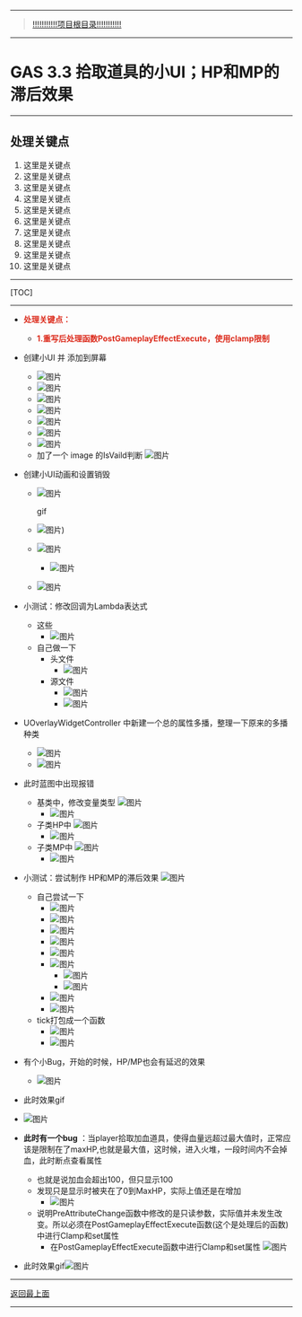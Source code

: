 ___________________________________________________________________________________________
> [!!!!!!!!!!!项目根目录!!!!!!!!!!!](./!!!!!!!!!!!项目目录!!!!!!!!!!!.md)

___________________________________________________________________________________________

# GAS 3.3 拾取道具的小UI；HP和MP的滞后效果
___________________________________________________________________________________________
## 处理关键点
1. 这里是关键点
2. 这里是关键点
3. 这里是关键点
4. 这里是关键点
5. 这里是关键点
6. 这里是关键点
7. 这里是关键点
8. 这里是关键点
9. 这里是关键点
10. 这里是关键点
___________________________________________________________________________________________

[TOC]

___________________________________________________________________________________________

- <font color=#DC2D1E>**处理关键点：**</font>
  
    - <font color=#DC2D1E>**1.重写后处理函数PostGameplayEffectExecute，使用clamp限制**</font>
    
- 创建小UI 并 添加到屏幕
    -  ![图片](https://github.com/liyunlong618/MyNote/blob/master/%E8%99%9A%E5%B9%BBC++/%E6%A8%A1%E5%9D%97/GAS/GAS%E7%AC%AC%E4%BA%8C%E5%AD%A3-%E6%9A%97%E9%BB%91%E7%A0%B4%E5%9D%8F%E7%A5%9ELike%E6%B8%B8%E6%88%8F/%E9%85%8D%E5%9B%BE/GAS_3.3/GAS%203.3%20%E6%8B%BE%E5%8F%96%E9%81%93%E5%85%B7%E7%9A%84%E5%B0%8FUI%EF%BC%9BHP%E5%92%8CMP%E7%9A%84%E6%BB%9E%E5%90%8E%E6%95%88%E6%9E%9C-%E5%B9%95%E5%B8%83%E5%9B%BE%E7%89%87-467859-735333.png?raw=true)
    -  ![图片](https://github.com/liyunlong618/MyNote/blob/master/%E8%99%9A%E5%B9%BBC++/%E6%A8%A1%E5%9D%97/GAS/GAS%E7%AC%AC%E4%BA%8C%E5%AD%A3-%E6%9A%97%E9%BB%91%E7%A0%B4%E5%9D%8F%E7%A5%9ELike%E6%B8%B8%E6%88%8F/%E9%85%8D%E5%9B%BE/GAS_3.3/GAS%203.3%20%E6%8B%BE%E5%8F%96%E9%81%93%E5%85%B7%E7%9A%84%E5%B0%8FUI%EF%BC%9BHP%E5%92%8CMP%E7%9A%84%E6%BB%9E%E5%90%8E%E6%95%88%E6%9E%9C-%E5%B9%95%E5%B8%83%E5%9B%BE%E7%89%87-173053-807791.png?raw=true)
    -  ![图片](https://github.com/liyunlong618/MyNote/blob/master/%E8%99%9A%E5%B9%BBC++/%E6%A8%A1%E5%9D%97/GAS/GAS%E7%AC%AC%E4%BA%8C%E5%AD%A3-%E6%9A%97%E9%BB%91%E7%A0%B4%E5%9D%8F%E7%A5%9ELike%E6%B8%B8%E6%88%8F/%E9%85%8D%E5%9B%BE/GAS_3.3/GAS%203.3%20%E6%8B%BE%E5%8F%96%E9%81%93%E5%85%B7%E7%9A%84%E5%B0%8FUI%EF%BC%9BHP%E5%92%8CMP%E7%9A%84%E6%BB%9E%E5%90%8E%E6%95%88%E6%9E%9C-%E5%B9%95%E5%B8%83%E5%9B%BE%E7%89%87-182466-385222.png?raw=true)
    -  ![图片](https://github.com/liyunlong618/MyNote/blob/master/%E8%99%9A%E5%B9%BBC++/%E6%A8%A1%E5%9D%97/GAS/GAS%E7%AC%AC%E4%BA%8C%E5%AD%A3-%E6%9A%97%E9%BB%91%E7%A0%B4%E5%9D%8F%E7%A5%9ELike%E6%B8%B8%E6%88%8F/%E9%85%8D%E5%9B%BE/GAS_3.3/GAS%203.3%20%E6%8B%BE%E5%8F%96%E9%81%93%E5%85%B7%E7%9A%84%E5%B0%8FUI%EF%BC%9BHP%E5%92%8CMP%E7%9A%84%E6%BB%9E%E5%90%8E%E6%95%88%E6%9E%9C-%E5%B9%95%E5%B8%83%E5%9B%BE%E7%89%87-798384-646745.png?raw=true)
    -  ![图片](https://github.com/liyunlong618/MyNote/blob/master/%E8%99%9A%E5%B9%BBC++/%E6%A8%A1%E5%9D%97/GAS/GAS%E7%AC%AC%E4%BA%8C%E5%AD%A3-%E6%9A%97%E9%BB%91%E7%A0%B4%E5%9D%8F%E7%A5%9ELike%E6%B8%B8%E6%88%8F/%E9%85%8D%E5%9B%BE/GAS_3.3/GAS%203.3%20%E6%8B%BE%E5%8F%96%E9%81%93%E5%85%B7%E7%9A%84%E5%B0%8FUI%EF%BC%9BHP%E5%92%8CMP%E7%9A%84%E6%BB%9E%E5%90%8E%E6%95%88%E6%9E%9C-%E5%B9%95%E5%B8%83%E5%9B%BE%E7%89%87-333787-583661.png?raw=true)
    -  ![图片](https://github.com/liyunlong618/MyNote/blob/master/%E8%99%9A%E5%B9%BBC++/%E6%A8%A1%E5%9D%97/GAS/GAS%E7%AC%AC%E4%BA%8C%E5%AD%A3-%E6%9A%97%E9%BB%91%E7%A0%B4%E5%9D%8F%E7%A5%9ELike%E6%B8%B8%E6%88%8F/%E9%85%8D%E5%9B%BE/GAS_3.3/GAS%203.3%20%E6%8B%BE%E5%8F%96%E9%81%93%E5%85%B7%E7%9A%84%E5%B0%8FUI%EF%BC%9BHP%E5%92%8CMP%E7%9A%84%E6%BB%9E%E5%90%8E%E6%95%88%E6%9E%9C-%E5%B9%95%E5%B8%83%E5%9B%BE%E7%89%87-551622-875563.png?raw=true)
    -  ![图片](https://github.com/liyunlong618/MyNote/blob/master/%E8%99%9A%E5%B9%BBC++/%E6%A8%A1%E5%9D%97/GAS/GAS%E7%AC%AC%E4%BA%8C%E5%AD%A3-%E6%9A%97%E9%BB%91%E7%A0%B4%E5%9D%8F%E7%A5%9ELike%E6%B8%B8%E6%88%8F/%E9%85%8D%E5%9B%BE/GAS_3.3/GAS%203.3%20%E6%8B%BE%E5%8F%96%E9%81%93%E5%85%B7%E7%9A%84%E5%B0%8FUI%EF%BC%9BHP%E5%92%8CMP%E7%9A%84%E6%BB%9E%E5%90%8E%E6%95%88%E6%9E%9C-%E5%B9%95%E5%B8%83%E5%9B%BE%E7%89%87-882976-176115.png?raw=true)
    - 加了一个 image 的IsVaild判断 ![图片](https://github.com/liyunlong618/MyNote/blob/master/%E8%99%9A%E5%B9%BBC++/%E6%A8%A1%E5%9D%97/GAS/GAS%E7%AC%AC%E4%BA%8C%E5%AD%A3-%E6%9A%97%E9%BB%91%E7%A0%B4%E5%9D%8F%E7%A5%9ELike%E6%B8%B8%E6%88%8F/%E9%85%8D%E5%9B%BE/GAS_3.3/GAS%203.3%20%E6%8B%BE%E5%8F%96%E9%81%93%E5%85%B7%E7%9A%84%E5%B0%8FUI%EF%BC%9BHP%E5%92%8CMP%E7%9A%84%E6%BB%9E%E5%90%8E%E6%95%88%E6%9E%9C-%E5%B9%95%E5%B8%83%E5%9B%BE%E7%89%87-693641-102197.png?raw=true)
    
- 创建小UI动画和设置销毁
    - ![图片](https://github.com/liyunlong618/MyNote/blob/master/%E8%99%9A%E5%B9%BBC++/%E6%A8%A1%E5%9D%97/GAS/GAS%E7%AC%AC%E4%BA%8C%E5%AD%A3-%E6%9A%97%E9%BB%91%E7%A0%B4%E5%9D%8F%E7%A5%9ELike%E6%B8%B8%E6%88%8F/%E9%85%8D%E5%9B%BE/GAS_3.3/GAS%203.3%20%E6%8B%BE%E5%8F%96%E9%81%93%E5%85%B7%E7%9A%84%E5%B0%8FUI%EF%BC%9BHP%E5%92%8CMP%E7%9A%84%E6%BB%9E%E5%90%8E%E6%95%88%E6%9E%9C-%E5%B9%95%E5%B8%83%E5%9B%BE%E7%89%87-563304-829977.png?raw=true)
    
        gif
    
    - ![图片](https://github.com/liyunlong618/MyNote/blob/master/%E8%99%9A%E5%B9%BBC++/%E6%A8%A1%E5%9D%97/GAS/GAS%E7%AC%AC%E4%BA%8C%E5%AD%A3-%E6%9A%97%E9%BB%91%E7%A0%B4%E5%9D%8F%E7%A5%9ELike%E6%B8%B8%E6%88%8F/%E9%85%8D%E5%9B%BE/GAS_3.3/GAS%203.3%20%E6%8B%BE%E5%8F%96%E9%81%93%E5%85%B7%E7%9A%84%E5%B0%8FUI%EF%BC%9BHP%E5%92%8CMP%E7%9A%84%E6%BB%9E%E5%90%8E%E6%95%88%E6%9E%9C-%E5%B9%95%E5%B8%83%E5%9B%BE%E7%89%87-239286-829790.gif?raw=true))
    
    -  ![图片](https://github.com/liyunlong618/MyNote/blob/master/%E8%99%9A%E5%B9%BBC++/%E6%A8%A1%E5%9D%97/GAS/GAS%E7%AC%AC%E4%BA%8C%E5%AD%A3-%E6%9A%97%E9%BB%91%E7%A0%B4%E5%9D%8F%E7%A5%9ELike%E6%B8%B8%E6%88%8F/%E9%85%8D%E5%9B%BE/GAS_3.3/GAS%203.3%20%E6%8B%BE%E5%8F%96%E9%81%93%E5%85%B7%E7%9A%84%E5%B0%8FUI%EF%BC%9BHP%E5%92%8CMP%E7%9A%84%E6%BB%9E%E5%90%8E%E6%95%88%E6%9E%9C-%E5%B9%95%E5%B8%83%E5%9B%BE%E7%89%87-638566-686874.png?raw=true)
        -  ![图片](https://github.com/liyunlong618/MyNote/blob/master/%E8%99%9A%E5%B9%BBC++/%E6%A8%A1%E5%9D%97/GAS/GAS%E7%AC%AC%E4%BA%8C%E5%AD%A3-%E6%9A%97%E9%BB%91%E7%A0%B4%E5%9D%8F%E7%A5%9ELike%E6%B8%B8%E6%88%8F/%E9%85%8D%E5%9B%BE/GAS_3.3/GAS%203.3%20%E6%8B%BE%E5%8F%96%E9%81%93%E5%85%B7%E7%9A%84%E5%B0%8FUI%EF%BC%9BHP%E5%92%8CMP%E7%9A%84%E6%BB%9E%E5%90%8E%E6%95%88%E6%9E%9C-%E5%B9%95%E5%B8%83%E5%9B%BE%E7%89%87-126400-127802.png?raw=true)
        
    -  ![图片](https://github.com/liyunlong618/MyNote/blob/master/%E8%99%9A%E5%B9%BBC++/%E6%A8%A1%E5%9D%97/GAS/GAS%E7%AC%AC%E4%BA%8C%E5%AD%A3-%E6%9A%97%E9%BB%91%E7%A0%B4%E5%9D%8F%E7%A5%9ELike%E6%B8%B8%E6%88%8F/%E9%85%8D%E5%9B%BE/GAS_3.3/GAS%203.3%20%E6%8B%BE%E5%8F%96%E9%81%93%E5%85%B7%E7%9A%84%E5%B0%8FUI%EF%BC%9BHP%E5%92%8CMP%E7%9A%84%E6%BB%9E%E5%90%8E%E6%95%88%E6%9E%9C-%E5%B9%95%E5%B8%83%E5%9B%BE%E7%89%87-895122-300327.png?raw=true)
    
- 小测试：修改回调为Lambda表达式
    - 这些
        -  ![图片](https://github.com/liyunlong618/MyNote/blob/master/%E8%99%9A%E5%B9%BBC++/%E6%A8%A1%E5%9D%97/GAS/GAS%E7%AC%AC%E4%BA%8C%E5%AD%A3-%E6%9A%97%E9%BB%91%E7%A0%B4%E5%9D%8F%E7%A5%9ELike%E6%B8%B8%E6%88%8F/%E9%85%8D%E5%9B%BE/GAS_3.3/GAS%203.3%20%E6%8B%BE%E5%8F%96%E9%81%93%E5%85%B7%E7%9A%84%E5%B0%8FUI%EF%BC%9BHP%E5%92%8CMP%E7%9A%84%E6%BB%9E%E5%90%8E%E6%95%88%E6%9E%9C-%E5%B9%95%E5%B8%83%E5%9B%BE%E7%89%87-176239-906839.png?raw=true)
    - 自己做一下
        - 头文件
            -  ![图片](https://github.com/liyunlong618/MyNote/blob/master/%E8%99%9A%E5%B9%BBC++/%E6%A8%A1%E5%9D%97/GAS/GAS%E7%AC%AC%E4%BA%8C%E5%AD%A3-%E6%9A%97%E9%BB%91%E7%A0%B4%E5%9D%8F%E7%A5%9ELike%E6%B8%B8%E6%88%8F/%E9%85%8D%E5%9B%BE/GAS_3.3/GAS%203.3%20%E6%8B%BE%E5%8F%96%E9%81%93%E5%85%B7%E7%9A%84%E5%B0%8FUI%EF%BC%9BHP%E5%92%8CMP%E7%9A%84%E6%BB%9E%E5%90%8E%E6%95%88%E6%9E%9C-%E5%B9%95%E5%B8%83%E5%9B%BE%E7%89%87-542221-807520.png?raw=true)
        - 源文件
            -  ![图片](https://github.com/liyunlong618/MyNote/blob/master/%E8%99%9A%E5%B9%BBC++/%E6%A8%A1%E5%9D%97/GAS/GAS%E7%AC%AC%E4%BA%8C%E5%AD%A3-%E6%9A%97%E9%BB%91%E7%A0%B4%E5%9D%8F%E7%A5%9ELike%E6%B8%B8%E6%88%8F/%E9%85%8D%E5%9B%BE/GAS_3.3/GAS%203.3%20%E6%8B%BE%E5%8F%96%E9%81%93%E5%85%B7%E7%9A%84%E5%B0%8FUI%EF%BC%9BHP%E5%92%8CMP%E7%9A%84%E6%BB%9E%E5%90%8E%E6%95%88%E6%9E%9C-%E5%B9%95%E5%B8%83%E5%9B%BE%E7%89%87-320357-593845.png?raw=true)
            -  ![图片](https://github.com/liyunlong618/MyNote/blob/master/%E8%99%9A%E5%B9%BBC++/%E6%A8%A1%E5%9D%97/GAS/GAS%E7%AC%AC%E4%BA%8C%E5%AD%A3-%E6%9A%97%E9%BB%91%E7%A0%B4%E5%9D%8F%E7%A5%9ELike%E6%B8%B8%E6%88%8F/%E9%85%8D%E5%9B%BE/GAS_3.3/GAS%203.3%20%E6%8B%BE%E5%8F%96%E9%81%93%E5%85%B7%E7%9A%84%E5%B0%8FUI%EF%BC%9BHP%E5%92%8CMP%E7%9A%84%E6%BB%9E%E5%90%8E%E6%95%88%E6%9E%9C-%E5%B9%95%E5%B8%83%E5%9B%BE%E7%89%87-973140-103157.png?raw=true)
    
- UOverlayWidgetController 中新建一个总的属性多播，整理一下原来的多播种类
    -  ![图片](https://github.com/liyunlong618/MyNote/blob/master/%E8%99%9A%E5%B9%BBC++/%E6%A8%A1%E5%9D%97/GAS/GAS%E7%AC%AC%E4%BA%8C%E5%AD%A3-%E6%9A%97%E9%BB%91%E7%A0%B4%E5%9D%8F%E7%A5%9ELike%E6%B8%B8%E6%88%8F/%E9%85%8D%E5%9B%BE/GAS_3.3/GAS%203.3%20%E6%8B%BE%E5%8F%96%E9%81%93%E5%85%B7%E7%9A%84%E5%B0%8FUI%EF%BC%9BHP%E5%92%8CMP%E7%9A%84%E6%BB%9E%E5%90%8E%E6%95%88%E6%9E%9C-%E5%B9%95%E5%B8%83%E5%9B%BE%E7%89%87-880172-305839.png?raw=true)
    -  ![图片](https://github.com/liyunlong618/MyNote/blob/master/%E8%99%9A%E5%B9%BBC++/%E6%A8%A1%E5%9D%97/GAS/GAS%E7%AC%AC%E4%BA%8C%E5%AD%A3-%E6%9A%97%E9%BB%91%E7%A0%B4%E5%9D%8F%E7%A5%9ELike%E6%B8%B8%E6%88%8F/%E9%85%8D%E5%9B%BE/GAS_3.3/GAS%203.3%20%E6%8B%BE%E5%8F%96%E9%81%93%E5%85%B7%E7%9A%84%E5%B0%8FUI%EF%BC%9BHP%E5%92%8CMP%E7%9A%84%E6%BB%9E%E5%90%8E%E6%95%88%E6%9E%9C-%E5%B9%95%E5%B8%83%E5%9B%BE%E7%89%87-493672-129556.png?raw=true)
    
- 此时蓝图中出现报错
    - 基类中，修改变量类型 ![图片](https://github.com/liyunlong618/MyNote/blob/master/%E8%99%9A%E5%B9%BBC++/%E6%A8%A1%E5%9D%97/GAS/GAS%E7%AC%AC%E4%BA%8C%E5%AD%A3-%E6%9A%97%E9%BB%91%E7%A0%B4%E5%9D%8F%E7%A5%9ELike%E6%B8%B8%E6%88%8F/%E9%85%8D%E5%9B%BE/GAS_3.3/GAS%203.3%20%E6%8B%BE%E5%8F%96%E9%81%93%E5%85%B7%E7%9A%84%E5%B0%8FUI%EF%BC%9BHP%E5%92%8CMP%E7%9A%84%E6%BB%9E%E5%90%8E%E6%95%88%E6%9E%9C-%E5%B9%95%E5%B8%83%E5%9B%BE%E7%89%87-219391-468334.png?raw=true)
        -  ![图片](https://github.com/liyunlong618/MyNote/blob/master/%E8%99%9A%E5%B9%BBC++/%E6%A8%A1%E5%9D%97/GAS/GAS%E7%AC%AC%E4%BA%8C%E5%AD%A3-%E6%9A%97%E9%BB%91%E7%A0%B4%E5%9D%8F%E7%A5%9ELike%E6%B8%B8%E6%88%8F/%E9%85%8D%E5%9B%BE/GAS_3.3/GAS%203.3%20%E6%8B%BE%E5%8F%96%E9%81%93%E5%85%B7%E7%9A%84%E5%B0%8FUI%EF%BC%9BHP%E5%92%8CMP%E7%9A%84%E6%BB%9E%E5%90%8E%E6%95%88%E6%9E%9C-%E5%B9%95%E5%B8%83%E5%9B%BE%E7%89%87-662203-147165.png?raw=true)
    - 子类HP中 ![图片](https://github.com/liyunlong618/MyNote/blob/master/%E8%99%9A%E5%B9%BBC++/%E6%A8%A1%E5%9D%97/GAS/GAS%E7%AC%AC%E4%BA%8C%E5%AD%A3-%E6%9A%97%E9%BB%91%E7%A0%B4%E5%9D%8F%E7%A5%9ELike%E6%B8%B8%E6%88%8F/%E9%85%8D%E5%9B%BE/GAS_3.3/GAS%203.3%20%E6%8B%BE%E5%8F%96%E9%81%93%E5%85%B7%E7%9A%84%E5%B0%8FUI%EF%BC%9BHP%E5%92%8CMP%E7%9A%84%E6%BB%9E%E5%90%8E%E6%95%88%E6%9E%9C-%E5%B9%95%E5%B8%83%E5%9B%BE%E7%89%87-675127-149809.png?raw=true)
        -  ![图片](https://github.com/liyunlong618/MyNote/blob/master/%E8%99%9A%E5%B9%BBC++/%E6%A8%A1%E5%9D%97/GAS/GAS%E7%AC%AC%E4%BA%8C%E5%AD%A3-%E6%9A%97%E9%BB%91%E7%A0%B4%E5%9D%8F%E7%A5%9ELike%E6%B8%B8%E6%88%8F/%E9%85%8D%E5%9B%BE/GAS_3.3/GAS%203.3%20%E6%8B%BE%E5%8F%96%E9%81%93%E5%85%B7%E7%9A%84%E5%B0%8FUI%EF%BC%9BHP%E5%92%8CMP%E7%9A%84%E6%BB%9E%E5%90%8E%E6%95%88%E6%9E%9C-%E5%B9%95%E5%B8%83%E5%9B%BE%E7%89%87-586928-223458.png?raw=true)
    - 子类MP中 ![图片](https://github.com/liyunlong618/MyNote/blob/master/%E8%99%9A%E5%B9%BBC++/%E6%A8%A1%E5%9D%97/GAS/GAS%E7%AC%AC%E4%BA%8C%E5%AD%A3-%E6%9A%97%E9%BB%91%E7%A0%B4%E5%9D%8F%E7%A5%9ELike%E6%B8%B8%E6%88%8F/%E9%85%8D%E5%9B%BE/GAS_3.3/GAS%203.3%20%E6%8B%BE%E5%8F%96%E9%81%93%E5%85%B7%E7%9A%84%E5%B0%8FUI%EF%BC%9BHP%E5%92%8CMP%E7%9A%84%E6%BB%9E%E5%90%8E%E6%95%88%E6%9E%9C-%E5%B9%95%E5%B8%83%E5%9B%BE%E7%89%87-745992-118521.png?raw=true)
        -  ![图片](https://github.com/liyunlong618/MyNote/blob/master/%E8%99%9A%E5%B9%BBC++/%E6%A8%A1%E5%9D%97/GAS/GAS%E7%AC%AC%E4%BA%8C%E5%AD%A3-%E6%9A%97%E9%BB%91%E7%A0%B4%E5%9D%8F%E7%A5%9ELike%E6%B8%B8%E6%88%8F/%E9%85%8D%E5%9B%BE/GAS_3.3/GAS%203.3%20%E6%8B%BE%E5%8F%96%E9%81%93%E5%85%B7%E7%9A%84%E5%B0%8FUI%EF%BC%9BHP%E5%92%8CMP%E7%9A%84%E6%BB%9E%E5%90%8E%E6%95%88%E6%9E%9C-%E5%B9%95%E5%B8%83%E5%9B%BE%E7%89%87-428986-565571.png?raw=true)
    
- 小测试：尝试制作 HP和MP的滞后效果 ![图片](https://github.com/liyunlong618/MyNote/blob/master/%E8%99%9A%E5%B9%BBC++/%E6%A8%A1%E5%9D%97/GAS/GAS%E7%AC%AC%E4%BA%8C%E5%AD%A3-%E6%9A%97%E9%BB%91%E7%A0%B4%E5%9D%8F%E7%A5%9ELike%E6%B8%B8%E6%88%8F/%E9%85%8D%E5%9B%BE/GAS_3.3/GAS%203.3%20%E6%8B%BE%E5%8F%96%E9%81%93%E5%85%B7%E7%9A%84%E5%B0%8FUI%EF%BC%9BHP%E5%92%8CMP%E7%9A%84%E6%BB%9E%E5%90%8E%E6%95%88%E6%9E%9C-%E5%B9%95%E5%B8%83%E5%9B%BE%E7%89%87-903809-875734.png?raw=true)
    - 自己尝试一下
        -  ![图片](https://github.com/liyunlong618/MyNote/blob/master/%E8%99%9A%E5%B9%BBC++/%E6%A8%A1%E5%9D%97/GAS/GAS%E7%AC%AC%E4%BA%8C%E5%AD%A3-%E6%9A%97%E9%BB%91%E7%A0%B4%E5%9D%8F%E7%A5%9ELike%E6%B8%B8%E6%88%8F/%E9%85%8D%E5%9B%BE/GAS_3.3/GAS%203.3%20%E6%8B%BE%E5%8F%96%E9%81%93%E5%85%B7%E7%9A%84%E5%B0%8FUI%EF%BC%9BHP%E5%92%8CMP%E7%9A%84%E6%BB%9E%E5%90%8E%E6%95%88%E6%9E%9C-%E5%B9%95%E5%B8%83%E5%9B%BE%E7%89%87-68358-467300.png?raw=true)
        -  ![图片](https://github.com/liyunlong618/MyNote/blob/master/%E8%99%9A%E5%B9%BBC++/%E6%A8%A1%E5%9D%97/GAS/GAS%E7%AC%AC%E4%BA%8C%E5%AD%A3-%E6%9A%97%E9%BB%91%E7%A0%B4%E5%9D%8F%E7%A5%9ELike%E6%B8%B8%E6%88%8F/%E9%85%8D%E5%9B%BE/GAS_3.3/GAS%203.3%20%E6%8B%BE%E5%8F%96%E9%81%93%E5%85%B7%E7%9A%84%E5%B0%8FUI%EF%BC%9BHP%E5%92%8CMP%E7%9A%84%E6%BB%9E%E5%90%8E%E6%95%88%E6%9E%9C-%E5%B9%95%E5%B8%83%E5%9B%BE%E7%89%87-231137-171233.png?raw=true)
        -  ![图片](https://github.com/liyunlong618/MyNote/blob/master/%E8%99%9A%E5%B9%BBC++/%E6%A8%A1%E5%9D%97/GAS/GAS%E7%AC%AC%E4%BA%8C%E5%AD%A3-%E6%9A%97%E9%BB%91%E7%A0%B4%E5%9D%8F%E7%A5%9ELike%E6%B8%B8%E6%88%8F/%E9%85%8D%E5%9B%BE/GAS_3.3/GAS%203.3%20%E6%8B%BE%E5%8F%96%E9%81%93%E5%85%B7%E7%9A%84%E5%B0%8FUI%EF%BC%9BHP%E5%92%8CMP%E7%9A%84%E6%BB%9E%E5%90%8E%E6%95%88%E6%9E%9C-%E5%B9%95%E5%B8%83%E5%9B%BE%E7%89%87-653462-222332.png?raw=true)
        -  ![图片](https://github.com/liyunlong618/MyNote/blob/master/%E8%99%9A%E5%B9%BBC++/%E6%A8%A1%E5%9D%97/GAS/GAS%E7%AC%AC%E4%BA%8C%E5%AD%A3-%E6%9A%97%E9%BB%91%E7%A0%B4%E5%9D%8F%E7%A5%9ELike%E6%B8%B8%E6%88%8F/%E9%85%8D%E5%9B%BE/GAS_3.3/GAS%203.3%20%E6%8B%BE%E5%8F%96%E9%81%93%E5%85%B7%E7%9A%84%E5%B0%8FUI%EF%BC%9BHP%E5%92%8CMP%E7%9A%84%E6%BB%9E%E5%90%8E%E6%95%88%E6%9E%9C-%E5%B9%95%E5%B8%83%E5%9B%BE%E7%89%87-807524-140717.png?raw=true)
        -  ![图片](https://github.com/liyunlong618/MyNote/blob/master/%E8%99%9A%E5%B9%BBC++/%E6%A8%A1%E5%9D%97/GAS/GAS%E7%AC%AC%E4%BA%8C%E5%AD%A3-%E6%9A%97%E9%BB%91%E7%A0%B4%E5%9D%8F%E7%A5%9ELike%E6%B8%B8%E6%88%8F/%E9%85%8D%E5%9B%BE/GAS_3.3/GAS%203.3%20%E6%8B%BE%E5%8F%96%E9%81%93%E5%85%B7%E7%9A%84%E5%B0%8FUI%EF%BC%9BHP%E5%92%8CMP%E7%9A%84%E6%BB%9E%E5%90%8E%E6%95%88%E6%9E%9C-%E5%B9%95%E5%B8%83%E5%9B%BE%E7%89%87-330977-870845.png?raw=true)
        -  ![图片](https://github.com/liyunlong618/MyNote/blob/master/%E8%99%9A%E5%B9%BBC++/%E6%A8%A1%E5%9D%97/GAS/GAS%E7%AC%AC%E4%BA%8C%E5%AD%A3-%E6%9A%97%E9%BB%91%E7%A0%B4%E5%9D%8F%E7%A5%9ELike%E6%B8%B8%E6%88%8F/%E9%85%8D%E5%9B%BE/GAS_3.3/GAS%203.3%20%E6%8B%BE%E5%8F%96%E9%81%93%E5%85%B7%E7%9A%84%E5%B0%8FUI%EF%BC%9BHP%E5%92%8CMP%E7%9A%84%E6%BB%9E%E5%90%8E%E6%95%88%E6%9E%9C-%E5%B9%95%E5%B8%83%E5%9B%BE%E7%89%87-894388-962006.png?raw=true)
            -  ![图片](https://github.com/liyunlong618/MyNote/blob/master/%E8%99%9A%E5%B9%BBC++/%E6%A8%A1%E5%9D%97/GAS/GAS%E7%AC%AC%E4%BA%8C%E5%AD%A3-%E6%9A%97%E9%BB%91%E7%A0%B4%E5%9D%8F%E7%A5%9ELike%E6%B8%B8%E6%88%8F/%E9%85%8D%E5%9B%BE/GAS_3.3/GAS%203.3%20%E6%8B%BE%E5%8F%96%E9%81%93%E5%85%B7%E7%9A%84%E5%B0%8FUI%EF%BC%9BHP%E5%92%8CMP%E7%9A%84%E6%BB%9E%E5%90%8E%E6%95%88%E6%9E%9C-%E5%B9%95%E5%B8%83%E5%9B%BE%E7%89%87-357525-104251.png?raw=true)
            -  ![图片](https://github.com/liyunlong618/MyNote/blob/master/%E8%99%9A%E5%B9%BBC++/%E6%A8%A1%E5%9D%97/GAS/GAS%E7%AC%AC%E4%BA%8C%E5%AD%A3-%E6%9A%97%E9%BB%91%E7%A0%B4%E5%9D%8F%E7%A5%9ELike%E6%B8%B8%E6%88%8F/%E9%85%8D%E5%9B%BE/GAS_3.3/GAS%203.3%20%E6%8B%BE%E5%8F%96%E9%81%93%E5%85%B7%E7%9A%84%E5%B0%8FUI%EF%BC%9BHP%E5%92%8CMP%E7%9A%84%E6%BB%9E%E5%90%8E%E6%95%88%E6%9E%9C-%E5%B9%95%E5%B8%83%E5%9B%BE%E7%89%87-747510-935390.png?raw=true)
        -  ![图片](https://github.com/liyunlong618/MyNote/blob/master/%E8%99%9A%E5%B9%BBC++/%E6%A8%A1%E5%9D%97/GAS/GAS%E7%AC%AC%E4%BA%8C%E5%AD%A3-%E6%9A%97%E9%BB%91%E7%A0%B4%E5%9D%8F%E7%A5%9ELike%E6%B8%B8%E6%88%8F/%E9%85%8D%E5%9B%BE/GAS_3.3/GAS%203.3%20%E6%8B%BE%E5%8F%96%E9%81%93%E5%85%B7%E7%9A%84%E5%B0%8FUI%EF%BC%9BHP%E5%92%8CMP%E7%9A%84%E6%BB%9E%E5%90%8E%E6%95%88%E6%9E%9C-%E5%B9%95%E5%B8%83%E5%9B%BE%E7%89%87-561606-796078.png?raw=true)
        -  ![图片](https://github.com/liyunlong618/MyNote/blob/master/%E8%99%9A%E5%B9%BBC++/%E6%A8%A1%E5%9D%97/GAS/GAS%E7%AC%AC%E4%BA%8C%E5%AD%A3-%E6%9A%97%E9%BB%91%E7%A0%B4%E5%9D%8F%E7%A5%9ELike%E6%B8%B8%E6%88%8F/%E9%85%8D%E5%9B%BE/GAS_3.3/GAS%203.3%20%E6%8B%BE%E5%8F%96%E9%81%93%E5%85%B7%E7%9A%84%E5%B0%8FUI%EF%BC%9BHP%E5%92%8CMP%E7%9A%84%E6%BB%9E%E5%90%8E%E6%95%88%E6%9E%9C-%E5%B9%95%E5%B8%83%E5%9B%BE%E7%89%87-196103-436756.png?raw=true)
    - tick打包成一个函数
        -  ![图片](https://github.com/liyunlong618/MyNote/blob/master/%E8%99%9A%E5%B9%BBC++/%E6%A8%A1%E5%9D%97/GAS/GAS%E7%AC%AC%E4%BA%8C%E5%AD%A3-%E6%9A%97%E9%BB%91%E7%A0%B4%E5%9D%8F%E7%A5%9ELike%E6%B8%B8%E6%88%8F/%E9%85%8D%E5%9B%BE/GAS_3.3/GAS%203.3%20%E6%8B%BE%E5%8F%96%E9%81%93%E5%85%B7%E7%9A%84%E5%B0%8FUI%EF%BC%9BHP%E5%92%8CMP%E7%9A%84%E6%BB%9E%E5%90%8E%E6%95%88%E6%9E%9C-%E5%B9%95%E5%B8%83%E5%9B%BE%E7%89%87-257056-309009.png?raw=true)
        -  ![图片](https://github.com/liyunlong618/MyNote/blob/master/%E8%99%9A%E5%B9%BBC++/%E6%A8%A1%E5%9D%97/GAS/GAS%E7%AC%AC%E4%BA%8C%E5%AD%A3-%E6%9A%97%E9%BB%91%E7%A0%B4%E5%9D%8F%E7%A5%9ELike%E6%B8%B8%E6%88%8F/%E9%85%8D%E5%9B%BE/GAS_3.3/GAS%203.3%20%E6%8B%BE%E5%8F%96%E9%81%93%E5%85%B7%E7%9A%84%E5%B0%8FUI%EF%BC%9BHP%E5%92%8CMP%E7%9A%84%E6%BB%9E%E5%90%8E%E6%95%88%E6%9E%9C-%E5%B9%95%E5%B8%83%E5%9B%BE%E7%89%87-60445-685590.png?raw=true)
    
- 有个小Bug，开始的时候，HP/MP也会有延迟的效果
    -  ![图片](https://github.com/liyunlong618/MyNote/blob/master/%E8%99%9A%E5%B9%BBC++/%E6%A8%A1%E5%9D%97/GAS/GAS%E7%AC%AC%E4%BA%8C%E5%AD%A3-%E6%9A%97%E9%BB%91%E7%A0%B4%E5%9D%8F%E7%A5%9ELike%E6%B8%B8%E6%88%8F/%E9%85%8D%E5%9B%BE/GAS_3.3/GAS%203.3%20%E6%8B%BE%E5%8F%96%E9%81%93%E5%85%B7%E7%9A%84%E5%B0%8FUI%EF%BC%9BHP%E5%92%8CMP%E7%9A%84%E6%BB%9E%E5%90%8E%E6%95%88%E6%9E%9C-%E5%B9%95%E5%B8%83%E5%9B%BE%E7%89%87-371565-756472.png?raw=true)
    
- 此时效果gif

- ![图片](https://github.com/liyunlong618/MyNote/blob/master/%E8%99%9A%E5%B9%BBC++/%E6%A8%A1%E5%9D%97/GAS/GAS%E7%AC%AC%E4%BA%8C%E5%AD%A3-%E6%9A%97%E9%BB%91%E7%A0%B4%E5%9D%8F%E7%A5%9ELike%E6%B8%B8%E6%88%8F/%E9%85%8D%E5%9B%BE/GAS_3.3/GAS%203.3%20%E6%8B%BE%E5%8F%96%E9%81%93%E5%85%B7%E7%9A%84%E5%B0%8FUI%EF%BC%9BHP%E5%92%8CMP%E7%9A%84%E6%BB%9E%E5%90%8E%E6%95%88%E6%9E%9C-%E5%B9%95%E5%B8%83%E5%9B%BE%E7%89%87-769563-447816.gif?raw=true)

- **此时有一个bug** ：当player拾取加血道具，使得血量远超过最大值时，正常应该是限制在了maxHP,也就是最大值，这时候，进入火堆，一段时间内不会掉血，此时断点查看属性
    - 也就是说加血会超出100，但只显示100
    - 发现只是显示时被夹在了0到MaxHP，实际上值还是在增加
        -  ![图片](https://github.com/liyunlong618/MyNote/blob/master/%E8%99%9A%E5%B9%BBC++/%E6%A8%A1%E5%9D%97/GAS/GAS%E7%AC%AC%E4%BA%8C%E5%AD%A3-%E6%9A%97%E9%BB%91%E7%A0%B4%E5%9D%8F%E7%A5%9ELike%E6%B8%B8%E6%88%8F/%E9%85%8D%E5%9B%BE/GAS_3.3/GAS%203.3%20%E6%8B%BE%E5%8F%96%E9%81%93%E5%85%B7%E7%9A%84%E5%B0%8FUI%EF%BC%9BHP%E5%92%8CMP%E7%9A%84%E6%BB%9E%E5%90%8E%E6%95%88%E6%9E%9C-%E5%B9%95%E5%B8%83%E5%9B%BE%E7%89%87-751846-613810.png?raw=true)
    - 说明PreAttributeChange函数中修改的是只读参数，实际值并未发生改变。所以必须在PostGameplayEffectExecute函数(这个是处理后的函数)中进行Clamp和set属性
        - 在PostGameplayEffectExecute函数中进行Clamp和set属性 ![图片](https://github.com/liyunlong618/MyNote/blob/master/%E8%99%9A%E5%B9%BBC++/%E6%A8%A1%E5%9D%97/GAS/GAS%E7%AC%AC%E4%BA%8C%E5%AD%A3-%E6%9A%97%E9%BB%91%E7%A0%B4%E5%9D%8F%E7%A5%9ELike%E6%B8%B8%E6%88%8F/%E9%85%8D%E5%9B%BE/GAS_3.3/GAS%203.3%20%E6%8B%BE%E5%8F%96%E9%81%93%E5%85%B7%E7%9A%84%E5%B0%8FUI%EF%BC%9BHP%E5%92%8CMP%E7%9A%84%E6%BB%9E%E5%90%8E%E6%95%88%E6%9E%9C-%E5%B9%95%E5%B8%83%E5%9B%BE%E7%89%87-367399-347987.png?raw=true)
    
- 此时效果gif![图片](https://github.com/liyunlong618/MyNote/blob/master/%E8%99%9A%E5%B9%BBC++/%E6%A8%A1%E5%9D%97/GAS/GAS%E7%AC%AC%E4%BA%8C%E5%AD%A3-%E6%9A%97%E9%BB%91%E7%A0%B4%E5%9D%8F%E7%A5%9ELike%E6%B8%B8%E6%88%8F/%E9%85%8D%E5%9B%BE/GAS_3.3/GAS%203.3%20%E6%8B%BE%E5%8F%96%E9%81%93%E5%85%B7%E7%9A%84%E5%B0%8FUI%EF%BC%9BHP%E5%92%8CMP%E7%9A%84%E6%BB%9E%E5%90%8E%E6%95%88%E6%9E%9C-%E5%B9%95%E5%B8%83%E5%9B%BE%E7%89%87-743511-941191.gif?raw=true)

___________________________________________________________________________________________

[返回最上面](#处理关键点)
___________________________________________________________________________________________